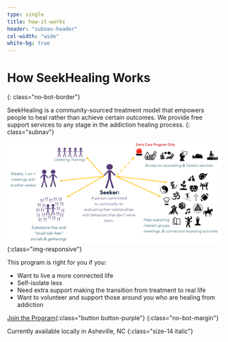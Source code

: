 ```yaml
---
type: single
title: how-it-works
header: "subnav-header"
col-width: "wide"
white-bg: true
---
```


# How <span class="emphasized-header">SeekHealing</span> Works
{: class="no-bot-border"}

SeekHealing is a community-sourced treatment model that empowers people to heal rather than achieve certain outcomes. We provide free support services to any stage in the addiction healing process.
{: class="subnav"}

![How it works infographic](/assets/images/how-it-works.png){:class="img-responsive"}

This program is right for you if you:

- Want to live a more connected life
- Self-isolate less
- Need extra support making the transition from treatment to real life
- Want to volunteer and support those around you who are healing from addiction

[Join the Program](/asheville-pilot-program/){:class="button button-purple"}
{:class="no-bot-margin"}

Currently available locally in Asheville, NC
{:class="size-14 italic"}